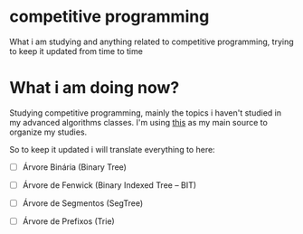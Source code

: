 # competitive programming
What i am studying and anything related to competitive programming, trying to keep it updated from time to time

# What i am doing now?

Studying competitive programming, mainly the topics i haven't studied in my advanced algorithms classes.
I'm using [this](https://gcc-cefetmg.github.io/Site-GCC/escPrimavera.html) as my main source to organize my studies.

So to keep it updated i will translate everything to here:
- [ ] Árvore Binária (Binary Tree)
- [ ] Árvore de Fenwick (Binary Indexed Tree – BIT)
- [ ] Árvore de Segmentos (SegTree)
- [ ] Árvore de Prefixos (Trie)

